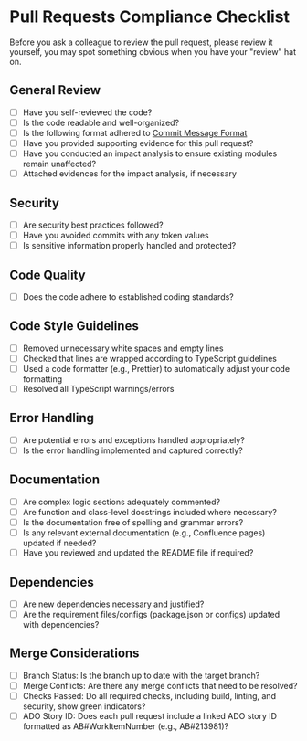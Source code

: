 # Pull Requests Compliance Checklist

Before you ask a colleague to review the pull request, please review it yourself, you may spot something obvious when you have your "review" hat on.

## General Review

- [ ] Have you self-reviewed the code?
- [ ] Is the code readable and well-organized?
- [ ] Is the following format adhered to [Commit Message Format](https://emishealthgroup.atlassian.net/wiki/spaces/EQP/pages/7371522378 )
- [ ] Have you provided supporting evidence for this pull request?
- [ ] Have you conducted an impact analysis to ensure existing modules remain unaffected?
- [ ] Attached evidences for the impact analysis, if necessary

## Security

- [ ] Are security best practices followed?
- [ ] Have you avoided commits with any token values
- [ ] Is sensitive information properly handled and protected?

## Code Quality

- [ ] Does the code adhere to established coding standards?

## Code Style Guidelines

- [ ] Removed unnecessary white spaces and empty lines
- [ ] Checked that lines are wrapped according to TypeScript guidelines
- [ ] Used a code formatter (e.g., Prettier) to automatically adjust your code formatting
- [ ] Resolved all TypeScript warnings/errors

## Error Handling

- [ ] Are potential errors and exceptions handled appropriately?
- [ ] Is the error handling implemented and captured correctly?

## Documentation

- [ ] Are complex logic sections adequately commented?
- [ ] Are function and class-level docstrings included where necessary?
- [ ] Is the documentation free of spelling and grammar errors?
- [ ] Is any relevant external documentation (e.g., Confluence pages) updated if needed?
- [ ] Have you reviewed and updated the README file if required?

## Dependencies

- [ ] Are new dependencies necessary and justified?
- [ ] Are the requirement files/configs (package.json or configs) updated with dependencies?

## Merge Considerations

- [ ] Branch Status: Is the branch up to date with the target branch?
- [ ] Merge Conflicts: Are there any merge conflicts that need to be resolved?
- [ ] Checks Passed: Do all required checks, including build, linting, and security, show green indicators?
- [ ] ADO Story ID: Does each pull request include a linked ADO story ID formatted as AB#WorkItemNumber (e.g., AB#213981)?
